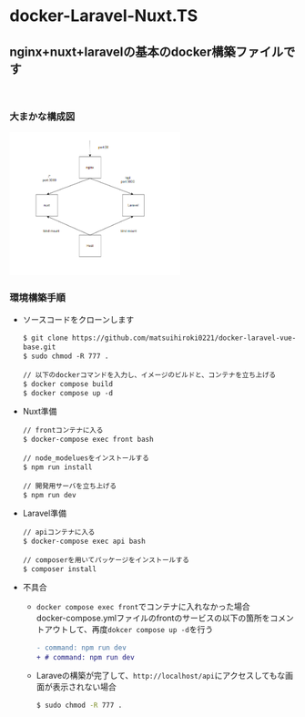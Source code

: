 # docker-Laravel-Nuxt.TS

## nginx+nuxt+laravelの基本のdocker構築ファイルです
  
<br>

### 大まかな構成図
<img src=".docs/構成図.png" width="300px">  


<br>

### 環境構築手順
- ソースコードをクローンします
    ```
    $ git clone https://github.com/matsuihiroki0221/docker-laravel-vue-base.git
    $ sudo chmod -R 777 .

    // 以下のdockerコマンドを入力し、イメージのビルドと、コンテナを立ち上げる
    $ docker compose build
    $ docker compose up -d
    ```
    

- Nuxt準備
    ```
    // frontコンテナに入る
    $ docker-compose exec front bash

    // node_modeluesをインストールする
    $ npm run install

    // 開発用サーバを立ち上げる
    $ npm run dev
    ```
- Laravel準備
    ```
    // apiコンテナに入る
    $ docker-compose exec api bash

    // composerを用いてパッケージをインストールする
    $ composer install
    ```
- 不具合  
    - `docker compose exec front`でコンテナに入れなかった場合  
    docker-compose.ymlファイルのfrontのサービスの以下の箇所をコメントアウトして、再度`dokcer compose up -d`を行う 
        ```diff
        - command: npm run dev
        + # command: npm run dev
        ```

    - Laraveの構築が完了して、`http://localhost/api`にアクセスしてもな画面が表示されない場合
        ```sh
        $ sudo chmod -R 777 .
        ```  
<br>

